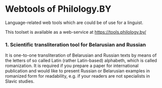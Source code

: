 # Webtools of Philology.BY
Language-related web tools which are could be of use for a linguist.

This toolset is available as a web-service at https://tools.philology.by/

### 1. Scientific transliteration tool for Belarusian and Russian

It is one-to-one transliteration of Belarusian and Russian texts by means of the letters of so called Latin (rather Latin-based) alphabeth, which is called romanization. It is required if you prepare a paper for international publication and would like to present Russian or Belarusian examples in romanized form for readability, e.g. if your readers are not specialists in Slavic studies.
